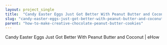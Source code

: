 ```yaml
---
layout: project_single
title:  "Candy Easter Eggs Just Got Better With Peanut Butter and Coconut | eHow"
slug: "candy-easter-eggs-just-got-better-with-peanut-butter-and-coconut-ehow"
parent: "how-to-make-creative-chocolate-peanut-butter-cookies"
---
```

Candy Easter Eggs Just Got Better With Peanut Butter and Coconut | eHow